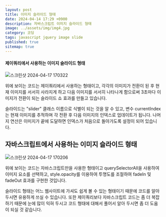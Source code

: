 ```yaml
---
layout: post
title: 이미지 슬라이드 형태
date: 2024-04-14 17:29 +0900
description: 자바스크립트 이미지 슬라이드 형태
image: ../assets/img/img4.jpg
category: 코딩
tags: javascript jquery image slide
published: true
sitemap: true
---
```


#### 제이쿼리에서 사용하는 이미지 슬라이드 형태

![스크린샷 2024-04-17 170322](https://github.com/webweaver420/webweaver420.github.io/assets/166381564/88a3f1fb-47aa-4345-a9bf-d6fb193930c6)

위에 보이는 코드는 제이쿼리에서 사용하는 형태이고, 각각의 이미지가 전환이 된 후 현재 이미지를 서서히 사라지게 하고 
다음 이미지를 서서히 나타나게 함으로써 3초마다 이미지가 전환이 되는 슬라이드 쇼 효과를 만들고 있습니다. 

슬라이드는 "slider" 클래스 이름으로 식별이 되는 것을 알 수 있고, 변수 currentIndex는 현재 이미지를 추적하며 각 전환 후 다음 이미지의 인덱스로 업데이트가 됩니다. 나머지 연산은 이미지가 끝에 도달하면 인덱스가 처음으로 돌아가도록 설정이 되어 있습니다.

## 자바스크립트에서 사용하는 이미지 슬라이드 형태

![스크린샷 2024-04-17 170206](https://github.com/webweaver420/webweaver420.github.io/assets/166381564/398b4ecd-f79f-4bd4-83c7-5d58ef54aa53)

위에 보이는 코드는 자바스크립트만을 사용한 형태이고
querySelectorAll을 사용하여 이미지 요소를 선택하고, style.opacity를 이용하여 투명도를 조절하여 fadeIn 및 fadeOut 효과를 구현한 것입니다.

슬라이드 형태는 어느 웹사이트에 가셔도 쉽게 볼 수 있는 형태이기 때문에 코드를 알아두시면 유용하게 쓰실 수 있습니다. 또한 제이쿼리보다 자바스크립트 코드는 좀 더 복잡하기 때문에 눈에 많이 익혀 두시고 코드 형태에 대해서 풀어서 알아 두시면 좀 더 도움이 되실 것 같습니다.





